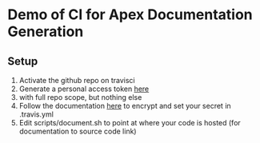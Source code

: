 # Demo of CI for Apex Documentation Generation

## Setup
1. Activate the github repo on travisci
1. Generate a personal access token [here](https://github.com/settings/tokens)
 1. with full repo scope, but nothing else
1. Follow the documentation [here](https://docs.travis-ci.com/user/encryption-keys/) to encrypt and set your secret in .travis.yml
1. Edit scripts/document.sh to point at where your code is hosted (for documentation to source code link)
